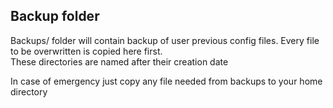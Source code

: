 ## Backup folder
Backups/ folder will contain backup of user previous config files. Every file to be overwritten is copied here first.  
These directories are named after their creation date  

In case of emergency just copy any file needed from backups to your home directory
